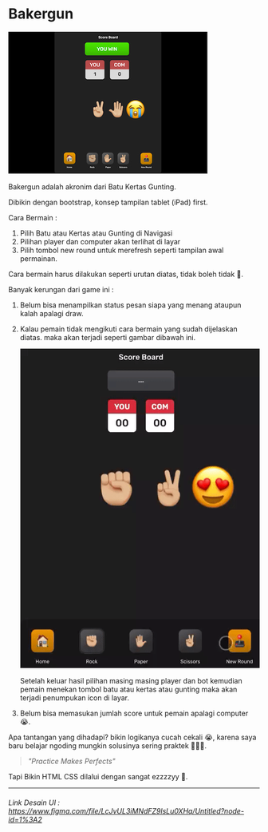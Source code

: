 # Bakergun

![ui-image-game-board!](https://github.com/sanengineer/bakergun/blob/master/game-board-ui.jpg)

Bakergun adalah akronim dari Batu Kertas Gunting.


Dibikin dengan bootstrap, konsep tampilan tablet (iPad) first.

Cara Bermain :

1. Pilih Batu atau Kertas atau Gunting di Navigasi
2. Pilihan player dan computer akan terlihat di layar
3. Pilih tombol new round untuk merefresh seperti tampilan awal permainan.

Cara bermain harus dilakukan seperti urutan diatas, tidak boleh tidak 🙊. 

Banyak kerungan dari game ini :
1. Belum bisa menampilkan status pesan siapa yang menang ataupun kalah apalagi draw.


2. Kalau pemain tidak mengikuti cara bermain yang sudah dijelaskan diatas. maka akan terjadi seperti gambar dibawah ini.


   ![bugs-game!](/bugs-game-TT.gif)


   Setelah keluar hasil pilihan masing masing player dan bot kemudian pemain menekan tombol batu atau kertas atau gunting maka akan terjadi penumpukan icon di layar.


3. Belum bisa memasukan jumlah score untuk pemain apalagi computer 😭.


Apa tantangan yang dihadapi? bikin logikanya cucah cekali 😭, karena saya baru belajar ngoding mungkin solusinya sering praktek 👨🏽‍💻. 


> *"Practice Makes Perfects"*


Tapi Bikin HTML CSS dilalui dengan sangat ezzzzyy 🙊.

-----
###### Link Desain UI : https://www.figma.com/file/LcJvUL3iMNdFZ9lsLu0XHq/Untitled?node-id=1%3A2
